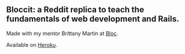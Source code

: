 ## Bloccit: a Reddit replica to teach the fundamentals of web development and Rails.

Made with my mentor Brittany Martin at [Bloc](http://bloc.io).

Available on [Heroku](https://mighty-mountain-5066.herokuapp.com/).
